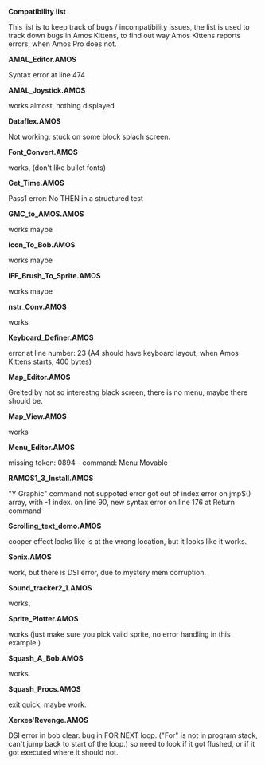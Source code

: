 **Compatibility list**

This list is to keep track of bugs / incompatibility issues, 
the list is used to track down bugs in Amos Kittens, 
to find out way Amos Kittens reports errors, when Amos Pro does not.

**AMAL_Editor.AMOS**

Syntax error at line 474

**AMAL_Joystick.AMOS**

works almost, nothing displayed

**Dataflex.AMOS**

Not working: stuck on some block splach screen.

**Font_Convert.AMOS**

works, (don't like bullet fonts)

**Get_Time.AMOS**

Pass1 error: No THEN in a structured test

**GMC_to_AMOS.AMOS**

works maybe

**Icon_To_Bob.AMOS**

works maybe

**IFF_Brush_To_Sprite.AMOS**

works maybe

**nstr_Conv.AMOS**

works

**Keyboard_Definer.AMOS**

error at line number: 23
(A4 should have keyboard layout, when Amos Kittens starts, 400 bytes)

**Map_Editor.AMOS**

Greited by not so interestng black screen, 
there is no menu, maybe there should be.

**Map_View.AMOS**

works

**Menu_Editor.AMOS**

missing token: 0894 - command: Menu Movable

**RAMOS1_3_Install.AMOS**

"Y Graphic" command not suppoted error
got out of index error on jmp$() array, with -1 index.
on line 90, new syntax error on line 176 at Return command

**Scrolling_text_demo.AMOS**

cooper effect looks like is at the wrong location, but it looks like it works.

**Sonix.AMOS**

work, but there is DSI error, due to mystery mem corruption.

**Sound_tracker2_1.AMOS**

works,

**Sprite_Plotter.AMOS**

works (just make sure you pick vaild sprite, no error handling in this example.)

**Squash_A_Bob.AMOS**

works.

**Squash_Procs.AMOS**

exit quick, maybe work.

**Xerxes'Revenge.AMOS**

DSI error in bob clear.
bug in FOR NEXT loop.
("For" is not in program stack, can't jump back to start of the loop.)
so need to look if it got flushed, or if it got executed where it should not.
